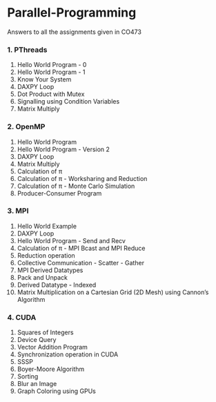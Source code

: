 # Parallel-Programming
Answers to all the assignments given in CO473

### 1. PThreads
  1. Hello World Program - 0
  2. Hello World Program - 1
  3. Know Your System
  4. DAXPY Loop
  5. Dot Product with Mutex
  6. Signalling using Condition Variables
  7. Matrix Multiply
### 2. OpenMP
  1. Hello World Program
  2. Hello World Program - Version 2
  3. DAXPY Loop
  4. Matrix Multiply
  5. Calculation of π
  6. Calculation of π - Worksharing and Reduction
  7. Calculation of π - Monte Carlo Simulation
  8. Producer-Consumer Program
### 3. MPI 
  1. Hello World Example
  2. DAXPY Loop
  3. Hello World Program - Send and Recv
  4. Calculation of π - MPI Bcast and MPI Reduce
  5. Reduction operation
  6. Collective Communication - Scatter - Gather
  7. MPI Derived Datatypes
  8. Pack and Unpack
  9. Derived Datatype - Indexed
  10. Matrix Multiplication on a Cartesian Grid (2D Mesh) using Cannon’s Algorithm
### 4. CUDA 
  1. Squares of Integers
  2. Device Query
  3. Vector Addition Program
  4. Synchronization operation in CUDA
  5. SSSP
  6. Boyer-Moore Algorithm
  7. Sorting
  8. Blur an Image
  9. Graph Coloring using GPUs
  
